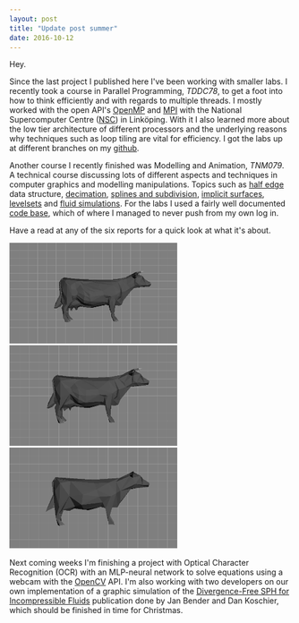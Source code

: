```yaml
---
layout: post
title: "Update post summer"
date: 2016-10-12
---
```


Hey.

Since the last project I published here I've been working with smaller labs. I recently took a course in Parallel Programming, <em>TDDC78</em>, to get a foot into how to think efficiently and with regards to multiple threads. I mostly worked with the open API's [OpenMP](http://openmp.org/wp/) and [MPI](https://www.open-mpi.org/) with the National Supercomputer Centre ([NSC](https://www.nsc.liu.se/)) in Linköping. With it I also learned more about the low tier architecture of different processors and the underlying reasons why techniques such as loop tiling are vital for efficiency.
I got the labs up at different branches on my [github](https://github.com/jonathanbosson/TDDC78).

Another course I recently finished was Modelling and Animation, <em>TNM079</em>. A technical course discussing lots of different aspects and techniques in computer graphics and modelling manipulations. Topics such as [half edge](/reports/lab1_jonbo665.pdf) data structure, [decimation](/reports/lab2_jonbo665.pdf), [splines and subdivision](/reports/lab3_jonbo665.pdf), [implicit surfaces](/reports/lab4_jonbo665.pdf), [levelsets](/reports/lab5_jonbo665.pdf) and [fluid simulations](/reports/lab6_jonbo665.pdf). 
For the labs I used a fairly well documented [code base](https://github.com/jonathanbosson/TNM079), which of where I managed to never push from my own log in.

Have a read at any of the six reports for a quick look at what it's about.

<img width="300" height="180" src="/images/tnm079_cow_994.PNG">
<img width="300" height="180" src="/images/tnm079_cow_532.PNG">
<img width="300" height="180" src="/images/tnm079_cow_248.PNG">

Next coming weeks I'm finishing a project with Optical Character Recognition (OCR) with an MLP-neural network to solve equations using a webcam with the [OpenCV](http://opencv.org/) API. I'm also working with two developers on our own implementation of a graphic simulation of the [Divergence-Free SPH for Incompressible Fluids](https://animation.rwth-aachen.de/media/papers/2016-TVCG-ViscousDFSPH.pdf) publication done by Jan Bender and Dan Koschier, which should be finished in time for Christmas.